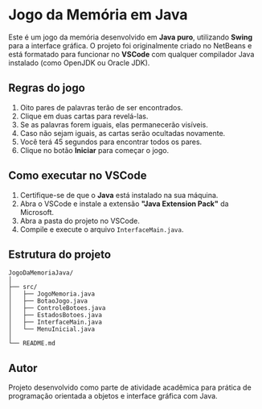 # Jogo da Memória em Java

Este é um jogo da memória desenvolvido em **Java puro**, utilizando **Swing** para a interface gráfica. O projeto foi originalmente criado no NetBeans e está formatado para funcionar no **VSCode** com qualquer compilador Java instalado (como OpenJDK ou Oracle JDK).

## Regras do jogo

1. Oito pares de palavras terão de ser encontrados.
2. Clique em duas cartas para revelá-las.
3. Se as palavras forem iguais, elas permanecerão visíveis.
4. Caso não sejam iguais, as cartas serão ocultadas novamente.
5. Você terá 45 segundos para encontrar todos os pares.
6. Clique no botão **Iniciar** para começar o jogo.

## Como executar no VSCode

1. Certifique-se de que o **Java** está instalado na sua máquina.
2. Abra o VSCode e instale a extensão **"Java Extension Pack"** da Microsoft.
3. Abra a pasta do projeto no VSCode.
4. Compile e execute o arquivo `InterfaceMain.java`.

## Estrutura do projeto

```
JogoDaMemoriaJava/
│
├── src/
│   ├── JogoMemoria.java
│   ├── BotaoJogo.java
│   ├── ControleBotoes.java
│   ├── EstadosBotoes.java
│   ├── InterfaceMain.java
│   └── MenuInicial.java
│
└── README.md
```

## Autor

Projeto desenvolvido como parte de atividade acadêmica para prática de programação orientada a objetos e interface gráfica com Java.
